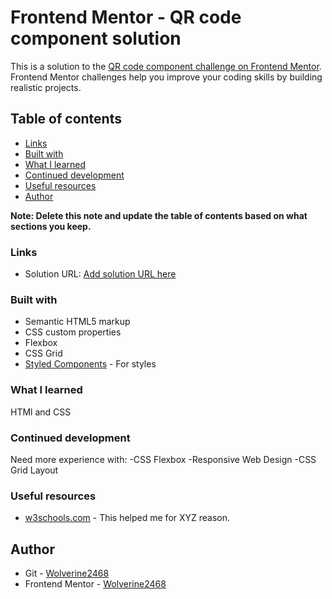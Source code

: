 # Frontend Mentor - QR code component solution

This is a solution to the [QR code component challenge on Frontend Mentor](https://www.frontendmentor.io/challenges/qr-code-component-iux_sIO_H). Frontend Mentor challenges help you improve your coding skills by building realistic projects.

## Table of contents

- [Links](#links)
- [Built with](#built-with)
- [What I learned](#what-i-learned)
- [Continued development](#continued-development)
- [Useful resources](#useful-resources)
- [Author](#author)

**Note: Delete this note and update the table of contents based on what sections you keep.**

### Links

- Solution URL: [Add solution URL here](https://github.com/Wolverine2468/qr-code-component)

### Built with

- Semantic HTML5 markup
- CSS custom properties
- Flexbox
- CSS Grid
- [Styled Components](https://styled-components.com/) - For styles

### What I learned

HTMl and CSS

### Continued development

Need more experience with:
-CSS Flexbox
-Responsive Web Design
-CSS Grid Layout

### Useful resources

- [w3schools.com](https://www.w3schools.com/default.asp) - This helped me for XYZ reason.

## Author

- Git - [Wolverine2468](https://github.com/Wolverine2468)
- Frontend Mentor - [Wolverine2468](https://www.frontendmentor.io/profile/Wolverine2468)
